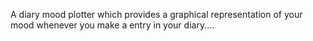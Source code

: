 A diary mood plotter which provides a graphical representation of your mood whenever you make a entry in your diary....
